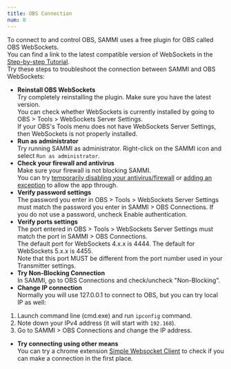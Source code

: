 ```yaml
---
title: OBS Connection
num: 0
---
```


To connect to and control OBS, SAMMI uses a free plugin for OBS called OBS WebSockets.\
You can find a link to the latest compatible version of WebSockets in the [Step-by-step Tutorial](https://sammi.solutions/docs/getting-started/step-by-step).\
Try these steps to troubleshoot the connection between SAMMI and OBS WebSockets:

- **Reinstall OBS WebSockets**\
Try completely reinstalling the plugin. Make sure you have the latest version.\
You can check whether WebSockets is currently installed by going to OBS > Tools > WebSockets Server Settings.\
If your OBS's Tools menu does not have WebSockets Server Settings, then WebSockets is not properly installed.
- **Run as administrator**\
Try running SAMMI as administrator. Right-click on the SAMMI icon and select `Run as administrator`.
- **Check your firewall and antivirus**\
Make sure your firewall is not blocking SAMMI.\
You can try [temporarily disabling your antivirus/firewall](https://support.microsoft.com/en-us/windows/turn-off-defender-antivirus-protection-in-windows-security-99e6004f-c54c-8509-773c-a4d776b77960) or [adding an exception](https://support.microsoft.com/en-us/windows/add-an-exclusion-to-windows-security-811816c0-4dfd-af4a-47e4-c301afe13b26) to allow the app through.
- **Verify password settings**\
The password you enter in OBS > Tools > WebSockets Server Settings must match the password you enter in SAMMI > OBS Connections. If you do not use a password, uncheck Enable authentication.
- **Verify ports settings**\
The port entered in OBS > Tools > WebSockets Server Settings must match the port in SAMMI > OBS Connections.\
The default port for WebSockets 4.x.x is 4444. The default for WebSockets 5.x.x is 4455.\
Note that this port MUST be different from the port number used in your Transmitter settings.
- **Try Non-Blocking Connection**\
In SAMMI, go to OBS Connections and check/uncheck "Non-Blocking".
- **Change IP connection**\
Normally you will use 127.0.0.1 to connect to OBS, but you can try local IP as well:
1. Launch command line (cmd.exe) and run `ipconfig` command.
2. Note down your IPv4 address (it will start with `192.168`).
3. Go to SAMMI > OBS Connections and change the IP address.
- **Try connecting using other means**\
You can try a chrome extension [Simple Websocket Client](https://chrome.google.com/webstore/detail/simple-websocket-client/pfdhoblngboilpfeibdedpjgfnlcodoo) to check if you can make a connection in the first place.
